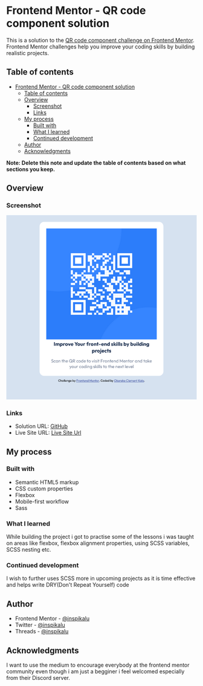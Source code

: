 # Frontend Mentor - QR code component solution

This is a solution to the [QR code component challenge on Frontend Mentor](https://www.frontendmentor.io/challenges/qr-code-component-iux_sIO_H). Frontend Mentor challenges help you improve your coding skills by building realistic projects.

## Table of contents

- [Frontend Mentor - QR code component solution](#frontend-mentor---qr-code-component-solution)
  - [Table of contents](#table-of-contents)
  - [Overview](#overview)
    - [Screenshot](#screenshot)
    - [Links](#links)
  - [My process](#my-process)
    - [Built with](#built-with)
    - [What I learned](#what-i-learned)
    - [Continued development](#continued-development)
  - [Author](#author)
  - [Acknowledgments](#acknowledgments)

**Note: Delete this note and update the table of contents based on what sections you keep.**

## Overview

### Screenshot

![Screenshot](./screenshot.png)

### Links

- Solution URL: [GitHub](https://github.com/inspikalu/qr-code-component-main/)
- Live Site URL: [Live Site Url](https://superlative-tulumba-f3a5f4.netlify.app/)

## My process

### Built with

- Semantic HTML5 markup
- CSS custom properties
- Flexbox
- Mobile-first workflow
- Sass

### What I learned

While building the project i got to practise some of the lessons i was taught on areas like flexbox, flexbox alignment properties, using SCSS variables, SCSS nesting etc.

### Continued development

I wish to further uses SCSS more in upcoming projects as it is time effective and helps write DRY(Don't Repeat Yourself) code

## Author

- Frontend Mentor - [@inspikalu](https://www.frontendmentor.io/profile/inspikalu)
- Twitter - [@inspikalu](https://twitter.com/inspikalu)
- Threads - [@inspikalu](https://threads.net/inspikalu)

## Acknowledgments

I want to use the medium to encourage everybody at the frontend mentor community even though i am just a begginer i feel welcomed especially from their Discord server.
